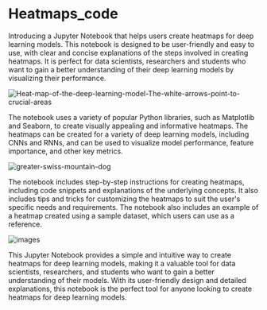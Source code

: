 # Heatmaps_code
Introducing a Jupyter Notebook that helps users create heatmaps for deep learning models. This notebook is designed to be user-friendly and easy to use, with clear and concise explanations of the steps involved in creating heatmaps. It is perfect for data scientists, researchers and students who want to gain a better understanding of their deep learning models by visualizing their performance.

![Heat-map-of-the-deep-learning-model-The-white-arrows-point-to-crucial-areas](https://user-images.githubusercontent.com/101708836/214131605-e2b8c7a1-f2f4-4e6f-8981-c7a34945198a.png)

The notebook uses a variety of popular Python libraries, such as Matplotlib and Seaborn, to create visually appealing and informative heatmaps. The heatmaps can be created for a variety of deep learning models, including CNNs and RNNs, and can be used to visualize model performance, feature importance, and other key metrics.

![greater-swiss-mountain-dog](https://user-images.githubusercontent.com/101708836/214131854-498a53e2-e5bc-48c8-9321-0fc3b531d957.jpg)

The notebook includes step-by-step instructions for creating heatmaps, including code snippets and explanations of the underlying concepts. It also includes tips and tricks for customizing the heatmaps to suit the user's specific needs and requirements. The notebook also includes an example of a heatmap created using a sample dataset, which users can use as a reference.

![images](https://user-images.githubusercontent.com/101708836/214131876-5eaa90fd-f4e2-4a23-97c3-0e7b89ad2fca.jpg)

This Jupyter Notebook provides a simple and intuitive way to create heatmaps for deep learning models, making it a valuable tool for data scientists, researchers, and students who want to gain a better understanding of their models. With its user-friendly design and detailed explanations, this notebook is the perfect tool for anyone looking to create heatmaps for deep learning models.
